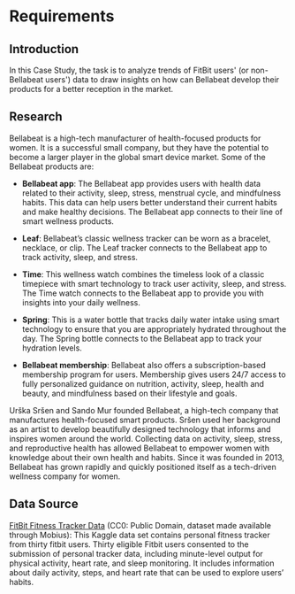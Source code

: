 # Requirements

## Introduction

In this Case Study, the task is to analyze trends of FitBit users' (or non-Bellabeat users') data to draw insights on how can Bellabeat develop their products for a better reception in the market.  

## Research

Bellabeat is a high-tech manufacturer of health-focused products for women. It is a successful small company, but they have the potential to become a larger player in the global smart device market. Some of the Bellabeat products are:
- **Bellabeat app**: The Bellabeat app provides users with health data related to their activity, sleep, stress, menstrual cycle, and mindfulness habits. This data can help users  better understand their current habits and make healthy decisions. The Bellabeat app connects to their line of smart wellness products.

- **Leaf**: Bellabeat’s classic wellness tracker can be worn as a bracelet, necklace, or clip. The Leaf tracker connects to the Bellabeat app to track activity, sleep, and stress.

- **Time**: This wellness watch combines the timeless look of a classic timepiece with smart technology to track user activity, sleep, and stress. The Time watch connects to the Bellabeat app to provide you with insights into your daily wellness.

- **Spring**: This is a water bottle that tracks daily water intake using smart technology to ensure that you are appropriately hydrated throughout the day. The Spring bottle connects to the Bellabeat app to track your hydration levels.

- **Bellabeat membership**: Bellabeat also offers a subscription-based membership program for users.
Membership gives users 24/7 access to fully personalized guidance on nutrition, activity, sleep, health and beauty, and mindfulness based on their lifestyle and goals.

Urška Sršen and Sando Mur founded Bellabeat, a high-tech company that manufactures health-focused smart products. Sršen used her background as an artist to develop beautifully designed technology that informs and inspires women around the world. Collecting data on activity, sleep, stress, and reproductive health has allowed Bellabeat to empower women with knowledge about their own health and habits. Since it was founded in 2013, Bellabeat has grown rapidly and quickly positioned itself as a tech-driven wellness company for women.

## Data Source
[FitBit Fitness Tracker Data](https://www.kaggle.com/arashnic/fitbit) (CC0: Public Domain, dataset made available through Mobius): This Kaggle data set contains personal fitness tracker from thirty fitbit users. Thirty eligible Fitbit users consented to the submission of personal tracker data, including minute-level output for physical activity, heart rate, and sleep monitoring. It includes information about daily activity, steps, and heart rate that can be used to explore users’ habits.

